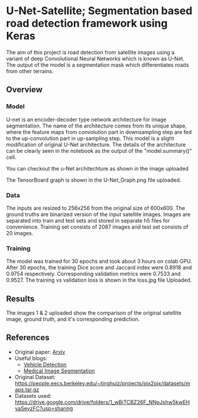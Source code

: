 # U-Net-Satellite; Segmentation based road detection framework using Keras

The aim of this project is road detection from satellite images using a variant of deep Convolutional Neural Networks which is known as U-Net. The output of the model is a segmentation mask which differentiates roads from other terrains.
 
 
 ## Overview
 
 ### Model

U-net is an encoder-decoder type network architecture for image segmentation. The name of the architecture comes from its unique shape, where the feature maps from convolution part in downsampling step are fed to the up-convolution part in up-sampling step. 
This model is a slight modification of original U-Net architecture. The details of the architecture can be clearly seen in the notebook as the output of the "model.summary()" cell.

You can checkout the u-Net architechture as shown in the image uploaded



The TensorBoard graph is shown in the U-Net_Graph.png file uploaded.



### Data

The inputs are resized to 256x256 from the original size of 600x600. The ground truths are binarized version of the input satellite images. Images are separated into train and test sets and stored in separate h5 files for convenience. Training set consists of 2087 images and test set consists of 20 images.


### Training

The model was trained for 30 epochs and took about 3 hours on colab GPU. After 30 epochs, the training Dice score and Jaccard index were 0.8918 and  0.9754 respectively. Corresponding validation metrics were 0.7533 and 0.9527.
The training vs validation loss is shown in the loss.jpg file Uploaded.







## Results

The images 1 & 2 uploaded show the comparison of the original satellite image, ground truth, and it's corresponding prediction.

## References

- Original paper: [Arxiv](https://arxiv.org/abs/1505.04597)
- Useful blogs: 
     - [Vehicle Detection](https://chatbotslife.com/small-u-net-for-vehicle-detection-9eec216f9fd6)
     - [Medical Image Segmentation](https://towardsdatascience.com/medical-image-segmentation-part-1-unet-convolutional-networks-with-interactive-code-70f0f17f46c6)
- Original Dataset: https://people.eecs.berkeley.edu/~tinghuiz/projects/pix2pix/datasets/maps.tar.gz
- Datasets used: https://drive.google.com/drive/folders/1_wBiTCBZ26F_NNpJshw5kwEHyaSeyzFC?usp=sharing

